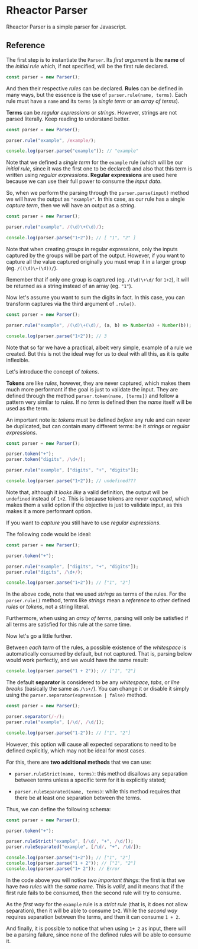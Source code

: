 # Rheactor Parser

Rheactor Parser is a simple parser for Javascript.

## Reference

The first step is to instantiate the `Parser`. Its _first argument_ is the **name** of the _initial rule_ which, if not specified, will be the first rule declared.

```ts
const parser = new Parser();
```

And then their respective _rules_ can be declared. **Rules** can be defined in many ways, but the essence is the use of `parser.rule(name, terms)`.
Each rule must have a `name` and its `terms` (a _single term_ or an _array of terms_).

**Terms** can be _regular expressions_ or _strings_. However, strings are not parsed literally. Keep reading to understand better.

```ts
const parser = new Parser();

parser.rule("example", /example/);

console.log(parser.parse("example")); // "example"
```

Note that we defined a _single term_ for the `example` rule (which will be our _initial rule_, since it was the first one to be declared) and
also that this term is written using _regular expressions_. **Regular expressions** are used here because we can use their full power to consume the _input data_.

So, when we perform the parsing through the `parser.parse(input)` method we will have the output as `"example"`.
In this case, as our rule has a single _capture term_, then we will have an output as a _string_.

```ts
const parser = new Parser();

parser.rule("example", /(\d)\+(\d)/);

console.log(parser.parse("1+2")); // [ "1", "2" ]
```

Note that when creating _groups_ in regular expressions, only the inputs captured by the groups will be part of the output.
However, if you want to capture all the value captured originally you must wrap it in a larger group (eg. `/((\d)\+(\d))/`).

Remember that if only one group is captured (eg. `/(\d)\+\d/` for `1+2`), it will be returned as a string instead of an array (eg. `"1"`).

Now let's assume you want to sum the digits in fact. In this case, you can transform captures via the third argument of `.rule()`.

```ts
const parser = new Parser();

parser.rule("example", /(\d)\+(\d)/, (a, b) => Number(a) + Number(b));

console.log(parser.parse("1+2")); // 3
```

Note that so far we have a practical, albeit very simple, example of a rule we created.
But this is not the ideal way for us to deal with all this, as it is quite inflexible.

Let's introduce the concept of _tokens_.

**Tokens** are like _rules_, however, they are never captured, which makes them much more performant if the goal is just to validate the input.
They are defined through the method `parser.token(name, [terms])` and follow a pattern very similar to _rules_.
If no _term_ is defined then the _name_ itself will be used as the term.

An important note is: _tokens_ must be defined _before_ any rule and can never be duplicated,
but can contain many different terms: be it _strings_ or _regular expressions_.

```ts
const parser = new Parser();

parser.token("+");
parser.token("digits", /\d+/);

parser.rule("example", ["digits", "+", "digits"]);

console.log(parser.parse("1+2")); // undefined???
```

Note that, although it _looks like_ a valid definition, the output will be `undefined` instead of `1+2`.
This is because tokens are _never captured_, which makes them a valid option if the objective is just to validate input, as this makes it a more performant option.

If you want to _capture_ you still have to use _regular expressions_.

The following code would be ideal:

```ts
const parser = new Parser();

parser.token("+");

parser.rule("example", ["digits", "+", "digits"]);
parser.rule("digits", /\d+/);

console.log(parser.parse("1+2")); // ["1", "2"]
```

In the above code, note that we used _strings_ as terms of the rules.
For the `parser.rule()` method, terms like _strings_ mean a _reference_ to other defined _rules_ or _tokens_, not a string literal.

Furthermore, when using an _array of terms_, parsing will only be satisfied if all terms are satisfied for this rule at the same time.

Now let's go a little further.

Between _each term_ of the rules, a possible existence of the _whitespace_ is automatically consumed by default, but not captured.
That is, parsing below would work perfectly, and we would have the same result:

```ts
console.log(parser.parse("1 + 2")); // ["1", "2"]
```

The default **separator** is considered to be any _whitespace_, _tabs_, or _line breaks_ (basically the same as `/\s+/`).
You can change it or disable it simply using the `parser.separator(expression | false)` method.

```ts
const parser = new Parser();

parser.separator(/-/);
parser.rule("example", [/\d/, /\d/]);

console.log(parser.parse("1-2")); // ["1", "2"]
```

However, this option will cause all expected separations to need to be defined explicitly, which may not be ideal for most cases.

For this, there are **two additional methods** that we can use:

- `parser.ruleStrict(name, terms)`: this method disallows any separation between terms unless a specific term for it is explicitly stated;

- `parser.ruleSeparated(name, terms)`: while this method requires that there be at least one separation between the terms.

Thus, we can define the following schema:

```ts
const parser = new Parser();

parser.token("+");

parser.ruleStrict("example", [/\d/, "+", /\d/]);
parser.ruleSeparated("example", [/\d/, "+", /\d/]);

console.log(parser.parse("1+2")); // ["1", "2"]
console.log(parser.parse("1 + 2")); // ["1", "2"]
console.log(parser.parse("1+ 2")); // Error
```

In the code above you will notice _two important things_: the first is that we have _two rules_ with the _same name_.
This is _valid_, and it means that if the first rule fails to be consumed, then the second rule will try to consume.

As the _first way_ for the `example` rule is a _strict rule_ (that is, it does not allow separation), then it will be able to consume `1+2`.
While the _second way_ requires separation between the terms, and then it can consume `1 + 2`.

And finally, it is possible to notice that when using `1+ 2` as input, there will be a parsing failure, since none of the defined rules will be able to consume it.
